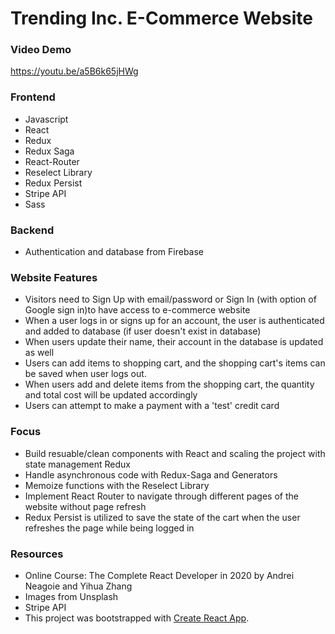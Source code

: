 # Trending Inc. E-Commerce Website

### Video Demo
https://youtu.be/a5B6k65jHWg

### Frontend 
* Javascript
* React
* Redux
* Redux Saga
* React-Router
* Reselect Library
* Redux Persist
* Stripe API
* Sass

### Backend
* Authentication and database from Firebase

### Website Features
* Visitors need to Sign Up with email/password or Sign In (with option of Google sign in)to have access to e-commerce website
* When a user logs in or signs up for an account, the user is authenticated and added to database (if user doesn't exist in database)
* When users update their name, their account in the database is updated as well
* Users can add items to shopping cart, and the shopping cart's items can be saved when user logs out. 
* When users add and delete items from the shopping cart, the quantity and total cost will be updated accordingly
* Users can attempt to make a payment with a 'test' credit card


### Focus
* Build resuable/clean components with React and scaling the project with state management Redux
* Handle asynchronous code with Redux-Saga and Generators
* Memoize functions with the Reselect Library
* Implement React Router to navigate through different pages of the website without page refresh
* Redux Persist is utilized to save the state of the cart when the user refreshes the page while being logged in

### Resources
* Online Course: The Complete React Developer in 2020 by Andrei Neagoie and Yihua Zhang
* Images from Unsplash
* Stripe API
* This project was bootstrapped with [Create React App](https://github.com/facebook/create-react-app).
